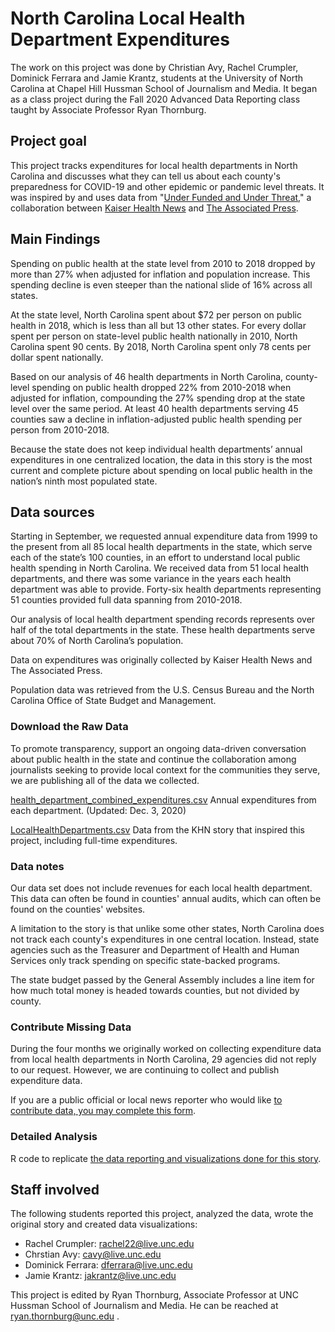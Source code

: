 # North Carolina Local Health Department Expenditures

The work on this project was done by Christian Avy, Rachel Crumpler, Dominick Ferrara and Jamie Krantz, students at the University of North Carolina at Chapel Hill Hussman School of Journalism and Media. It began as a class project during the Fall 2020 Advanced Data Reporting class taught by Associate Professor Ryan Thornburg.

## Project goal

This project tracks expenditures for local health departments in North Carolina and discusses what they can tell us about each county's preparedness for COVID-19 and other epidemic or pandemic level threats. It was inspired by and uses data from "[Under Funded and Under Threat](https://github.com/khnews/2020-underfunded-under-threat-data)," a collaboration between [Kaiser Health News](https://khn.org/about-us/) and [The Associated Press](https://www.ap.org/about/news-values-and-principles/).

## Main Findings
Spending on public health at the state level from 2010 to 2018 dropped by more than 27% when adjusted for inflation and population increase. This spending decline is even steeper than the national slide of 16% across all states.
 
At the state level, North Carolina spent about $72 per person on public health in 2018, which is less than all but 13 other states. For every dollar spent per person on state-level public health nationally in 2010, North Carolina spent 90 cents. By 2018, North Carolina spent only 78 cents per dollar spent nationally.

Based on our analysis of 46 health departments in North Carolina, county-level spending on public health dropped 22% from 2010-2018 when adjusted for inflation, compounding the 27% spending drop at the state level over the same period. At least 40 health departments serving 45 counties saw a decline in inflation-adjusted public health spending per person from 2010-2018.

Because the state does not keep individual health departments’ annual expenditures in one centralized location, the data in this story is the most current and complete picture about spending on local public health in the nation’s ninth most populated state.


## Data sources
Starting in September, we requested annual expenditure data from 1999 to the present from all 85 local health departments in the state, which serve each of the state’s 100 counties, in an effort to understand local public health spending in North Carolina. We received data from 51 local health departments, and there was some variance in the years each health department was able to provide. Forty-six health departments representing 51 counties provided full data spanning from 2010-2018.
 
Our analysis of local health department spending records represents over half of the total departments in the state. These health departments serve about 70% of North Carolina’s population.

Data on expenditures was originally collected by Kaiser Health News and The Associated Press.

Population data was retrieved from the U.S. Census Bureau and the North Carolina Office of State Budget and Management.


### Download the Raw Data
To promote transparency, support an ongoing data-driven conversation about public health in the state and continue the collaboration among journalists seeking to provide local context for the communities they serve, we are publishing all of the data we collected. 

[health_department_combined_expenditures.csv](https://github.com/carolinadatadesk/NC-Public-Health-Data/blob/master/data/handmade/health_department_combined_expenditures.csv)
  Annual expenditures from each department. (Updated: Dec. 3, 2020)
  
[LocalHealthDepartments.csv](https://github.com/carolinadatadesk/NC-Public-Health-Data/blob/master/data/handmade/LocalHealthDepartments.csv)
    Data from the KHN story that inspired this project, including full-time expenditures.


### Data notes

Our data set does not include revenues for each local health department. This data can often be found in counties' annual audits, which can often be found on the counties' websites.

A limitation to the story is that unlike some other states, North Carolina does not track each county's expenditures in one central location. Instead, state agencies such as the Treasurer and Department of Health and Human Services only track spending on specific state-backed programs. 

The state budget passed by the General Assembly includes a line item for how much total money is headed towards counties, but not divided by county.

### Contribute Missing Data
During the four months we originally worked on collecting expenditure data from local health departments in North Carolina, 29 agencies did not reply to our request. However, we are continuing to collect and publish expenditure data.

If you are a public official or local news reporter who would like [to contribute data, you may complete this form](https://forms.gle/7uXxZhSKpYcp5CAX6).

### Detailed Analysis
R code to replicate [the data reporting and visualizations done for this story](https://carolinadatadesk.github.io/NC-Public-Health-Data/).

## Staff involved
The following students reported this project, analyzed the data, wrote the original story and created data visualizations:

* Rachel Crumpler: rachel22@live.unc.edu
* Chrstian Avy: cavy@live.unc.edu
* Dominick Ferrara: dferrara@live.unc.edu
* Jamie Krantz: jakrantz@live.unc.edu

This project is edited by Ryan Thornburg, Associate Professor at UNC Hussman School of Journalism and Media. He can be reached at ryan.thornburg@unc.edu . 
